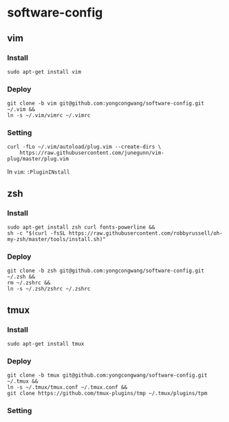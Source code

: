 # software-config

## vim

### Install
```
sudo apt-get install vim
```

### Deploy
```
git clone -b vim git@github.com:yongcongwang/software-config.git ~/.vim && 
ln -s ~/.vim/vimrc ~/.vimrc
```

### Setting
```
curl -fLo ~/.vim/autoload/plug.vim --create-dirs \
    https://raw.githubusercontent.com/junegunn/vim-plug/master/plug.vim
```

In `vim`:
`:PluginINstall`


## zsh

### Install
```
sudo apt-get install zsh curl fonts-powerline &&
sh -c "$(curl -fsSL https://raw.githubusercontent.com/robbyrussell/oh-my-zsh/master/tools/install.sh)"
```

### Deploy
```
git clone -b zsh git@github.com:yongcongwang/software-config.git ~/.zsh && 
rm ~/.zshrc &&
ln -s ~/.zsh/zshrc ~/.zshrc
```

## tmux
### Install
```
sudo apt-get install tmux
```

### Deploy
```
git clone -b tmux git@github.com:yongcongwang/software-config.git ~/.tmux && 
ln -s ~/.tmux/tmux.conf ~/.tmux.conf &&
git clone https://github.com/tmux-plugins/tmp ~/.tmux/plugins/tpm
```

### Setting
